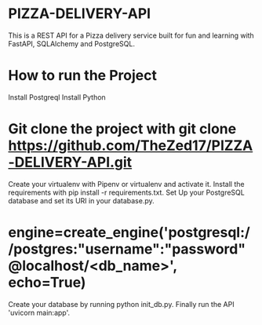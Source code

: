 # PIZZA-DELIVERY-API
This is a REST API for a Pizza delivery service built for fun and learning with FastAPI, SQLAlchemy and PostgreSQL.
# How to run the Project
Install Postgreql
Install Python
# Git clone the project with git clone https://github.com/TheZed17/PIZZA-DELIVERY-API.git

Create your virtualenv with Pipenv or virtualenv and activate it.
Install the requirements with pip install -r requirements.txt.
Set Up your PostgreSQL database and set its URI in your database.py.
# engine=create_engine('postgresql://postgres:"username":"password"@localhost/<db_name>', echo=True)
Create your database by running python init_db.py.
Finally run the API 'uvicorn main:app'.
